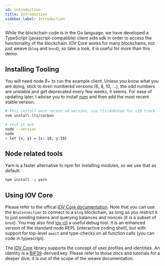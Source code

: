 ```yaml
---
id: introduction
title: Introduction
sidebar_label: Introduction
---
```


While the blockchain code is in the Go language, we have developed a TypeScript (javascript-compatible) client side sdk in order to access the functionality of the blockchain. IOV Core works for many blockchains, not just weave (`blog` and `bnsd`), so take a look, it is useful for more than this demo.

## Installing Tooling

You will need node 8+ to run the example client. Unless you know what you are doing, stick to even numbered versions (6, 8, 10, ...), the odd numbers are unstable and get deprecated every few weeks, it seems. For ease
of updating later, I advise you to install [nvm](https://github.com/creationix/nvm#installation) and then add the most recent stable version.

```sh
# this install most recent v8 version, use lts/dubnium for v10 track
nvm install lts/carbon

# test it out
node --version
node
> let {x, y} = {x: 10, y:10}
```

## Node related tools

Yarn is a faster alternative to npm for installing modules, so we use that as default.

```sh
npm install -g yarn
```

## Using IOV Core

Please refer to the offical [IOV Core documentation](https://github.com/iov-one/iov-core/blob/master/packages/iov-core/README.md). Note that you can use the `BnsConnection` to connect to a `blog` blockchain, as long as you restrict it to just sending tokens and querying balances and nonces (it is a subset of `bnsd`). You may also find [iov-cli](https://github.com/iov-one/iov-core/blob/master/packages/iov-cli/README.md) a useful debug tool. It is an enhanced version of the standard node REPL (interactive coding shell), but with support for top-level `await` and type-checks on all function calls (you can code in typescript).

The [IOV Core](https://iov-one.github.io/iov-core-docs/latest/iov-core/index.html) library supports the concept of user profiles and identities. An identity is a [BIP39](https://github.com/bitcoin/bips/tree/master/bip-0039)-derived key. Please refer to those docs and tutorials for a deeper dive; it is out of the scope of the weave documentation.
